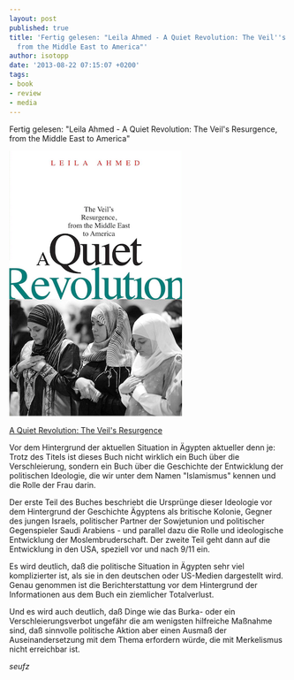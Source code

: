 ```yaml
---
layout: post
published: true
title: 'Fertig gelesen: "Leila Ahmed - A Quiet Revolution: The Veil''s Resurgence,
  from the Middle East to America"'
author: isotopp
date: '2013-08-22 07:15:07 +0200'
tags:
- book
- review
- media
---
```

Fertig gelesen: "Leila Ahmed - A Quiet Revolution: The Veil's Resurgence, from the Middle East to America"

[![](/uploads/2013/08/veil.png)](http://www.amazon.de/Quiet-Revolution-Resurgence-America-ebook/dp/B004XDTODO)

[A Quiet Revolution: The Veil's Resurgence](http://www.amazon.de/Quiet-Revolution-Resurgence-America-ebook/dp/B004XDTODO)

Vor dem Hintergrund der aktuellen Situation in Ägypten aktueller denn je: Trotz des Titels ist dieses Buch nicht wirklich ein Buch über die Verschleierung, sondern ein Buch über die Geschichte der Entwicklung der politischen Ideologie, die wir unter dem Namen "Islamismus" kennen und die Rolle der Frau darin.

Der erste Teil des Buches beschriebt die Ursprünge dieser Ideologie vor dem Hintergrund der Geschichte Ägyptens als britische Kolonie, Gegner des jungen Israels, politischer Partner der Sowjetunion und politischer Gegenspieler Saudi Arabiens - und parallel dazu die Rolle und ideologische Entwicklung der Moslembruderschaft. Der zweite Teil geht dann auf die Entwicklung in den USA, speziell vor und nach 9/11 ein.

Es wird deutlich, daß die politische Situation in Ägypten sehr viel komplizierter ist, als sie in den deutschen oder US-Medien dargestellt wird. Genau genommen ist die Berichterstattung vor dem Hintergrund der Informationen aus dem Buch ein ziemlicher Totalverlust.

Und es wird auch deutlich, daß Dinge wie das Burka- oder ein Verschleierungsverbot ungefähr die am wenigsten hilfreiche Maßnahme sind, daß sinnvolle politische Aktion aber einen Ausmaß der Auseinandersetzung mit dem Thema erfordern würde, die mit Merkelismus nicht erreichbar ist.

_seufz_
